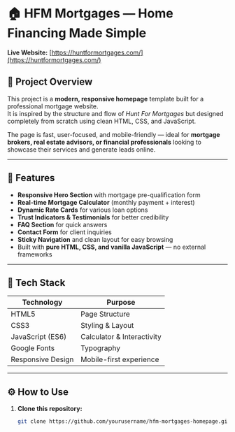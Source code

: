 # 🏠 HFM Mortgages — Home Financing Made Simple

**Live Website:** [https://huntformortgages.com/](https://huntformortgages.com/)

## 📝 Project Overview
This project is a **modern, responsive homepage** template built for a professional mortgage website.  
It is inspired by the structure and flow of *Hunt For Mortgages* but designed completely from scratch using clean HTML, CSS, and JavaScript.

The page is fast, user-focused, and mobile-friendly — ideal for **mortgage brokers, real estate advisors, or financial professionals** looking to showcase their services and generate leads online.

---

## 🚀 Features

- **Responsive Hero Section** with mortgage pre-qualification form  
- **Real-time Mortgage Calculator** (monthly payment + interest)  
- **Dynamic Rate Cards** for various loan options  
- **Trust Indicators & Testimonials** for better credibility  
- **FAQ Section** for quick answers  
- **Contact Form** for client inquiries  
- **Sticky Navigation** and clean layout for easy browsing  
- Built with **pure HTML, CSS, and vanilla JavaScript** — no external frameworks

---

## 🧠 Tech Stack

| Technology | Purpose |
|-------------|----------|
| HTML5 | Page Structure |
| CSS3 | Styling & Layout |
| JavaScript (ES6) | Calculator & Interactivity |
| Google Fonts | Typography |
| Responsive Design | Mobile-first experience |

---

## ⚙️ How to Use

1. **Clone this repository:**
   ```bash
   git clone https://github.com/yourusername/hfm-mortgages-homepage.git
